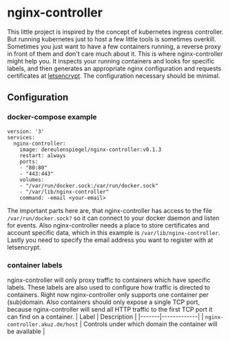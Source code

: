 # nginx-controller

This little project is inspired by the concept of kubernetes ingress controller. But running
kubernetes just to host a few little tools is sometimes overkill. Sometimes you just want
to have a few containers running, a reverse proxy in front of them and don't care much about it.
This is where nginx-controller might help you. It inspects your running containers and looks for
specific labels, and then generates an appropriate nginx configuration and requests certificates
at [letsencrypt](https://letsencrypt.org/). The configuration necessary should be minimal.

## Configuration

### docker-compose example

```
version: '3'
services:
  nginx-controller:
    image: dereulenspiegel/nginx-controller:v0.1.3
    restart: always
    ports:
    - "80:80"
    - "443:443"
    volumes:
    - "/var/run/docker.sock:/var/run/docker.sock"
    - "/var/lib/nginx-controller"
    command: -email <your-email>
```

The important parts here are, that nginx-controller has access to the file `/var/run/docker.sock?`
so it can connect to your docker daemon and listen for events. Also nginx-controller needs a place
to store certificates and account specific data, which in this example is `/var/lib/nginx-controller`.
Lastly you need to specify the email address you want to register with at letsencrypt.

### container labels

nginx-controller will only proxy traffic to containers which have specific labels. These labels
are also used to configure how traffic is directed to containers. Right now nginx-controller only
supports one container per (sub)domain. Also containers should only expose a single TCP port, because
nginx-controller will send all HTTP traffic to the first TCP port it can find on a container.
| Label | Description |
|-------|-------------|
| `nginx-controller.akuz.de/host` | Controls under which domain the container will be available |
